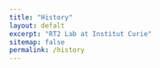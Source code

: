 ```yaml
---
title: "History"
layout: defalt
excerpt: "RT2 Lab at Institut Curie"
sitemap: false
permalink: /history
---
```

